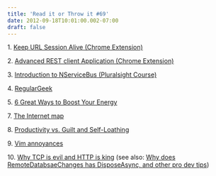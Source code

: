 ```yaml
---
title: 'Read it or Throw it #69'
date: 2012-09-18T10:01:00.002-07:00
draft: false
---
```


  

1. [Keep URL Session Alive (Chrome Extension)](https://chrome.google.com/webstore/detail/bjppjmifaeakdmmhcfklfanakkfcjdnj)

2. [Advanced REST client Application (Chrome Extension)](https://chrome.google.com/webstore/detail/hgmloofddffdnphfgcellkdfbfbjeloo)

3. [Introduction to NServiceBus (Pluralsight Course)](http://www.pluralsight.com/training/Courses/TableOfContents/nservicebus)

4. [RegularGeek](http://regulargeek.com/)

5. [6 Great Ways to Boost Your Energy](http://www.inc.com/tom-searcy/6-great-ways-to-boost-your-energy.html)

7. [The Internet map](http://internet-map.net/)

8. [Productivity vs. Guilt and Self-Loathing](http://www.hanselman.com/blog/ProductivityVsGuiltAndSelfLoathing.aspx)

9. [Vim annoyances](http://blog.sanctum.geek.nz/vim-annoyances/)

10. [Why TCP is evil and HTTP is king](http://ayende.com/blog/157282/why-tcp-is-evil-and-http-is-king) (see also: [Why does RemoteDatabsaeChanges has DisposeAsync, and other pro dev tips](http://ayende.com/blog/157345/why-does-remotedatabsaechanges-has-disposeasync-and-other-pro-dev-tips))